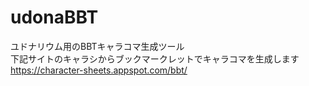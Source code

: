 # udonaBBT
ユドナリウム用のBBTキャラコマ生成ツール  
下記サイトのキャラシからブックマークレットでキャラコマを生成します  
https://character-sheets.appspot.com/bbt/

